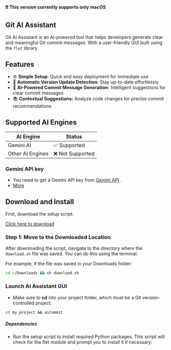 
#### ❗❗ This version currently supports only macOS

## **Git AI Assistant**

Git AI Assistant is an AI-powered tool that helps developers generate clear and meaningful Git commit messages. With a user-friendly GUI built using the `flet` library.

## **Features**  
- ⚙️ **Simple Setup:** Quick and easy deployment for immediate use  
- 🔄 **Automatic Version Update Detection:** Stay up-to-date effortlessly  
- 🚀 **AI-Powered Commit Message Generation:** Intelligent suggestions for clear commit messages  
- 📚 **Contextual Suggestions:** Analyze code changes for precise commit recommendations  

## **Supported AI Engines**

| **AI Engine** | **Status** |
|---------------|------------|
| Gemini AI     | ✅ Supported |
| Other AI Engines | ❌ Not Supported |

###  Gemini API key
- You need to get a Gemini API key from [Gemini API](https://aistudio.google.com/app/apikey?hl=zh-tw) .
- [More](https://ai.google.dev/gemini-api/docs/api-key?hl=zh-tw)


## Download and Install
First, download the setup script.

[Click here to download](https://drive.google.com/file/d/1cJ1Zt9jtLX14jRtkCvrh3sA1n6NceLA0/view?usp=sharing)

### Step 1: Move to the Downloaded Location
After downloading the script, navigate to the directory where the `download.sh` file was saved. You can do this using the terminal.

For example, if the file was saved in your Downloads folder:

```bash
cd ~/Downloads && sh download.sh
```
### Launch AI Assistant GUI
- Make sure to **cd** into your project folder, which must be a Git version-controlled project.

```bash
cd my_project && aiCommit
```

##### Dependencies
- Run the setup script to install required Python packages. This script will check for the flet module and prompt you to install it if necessary:

